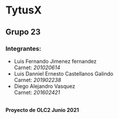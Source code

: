 # TytusX

## Grupo 23

### Integrantes:

- Luis Fernando Jimenez fernandez
    <br> Carnet: _201020614_
- Luis Danniel Ernesto Castellanos Galindo
    <br> Carnet: _201902238_
- Diego Alejandro Vasquez
    <br> Carnet: _201602421_
<br><br>

**Proyecto de OLC2 Junio 2021**